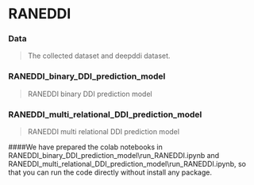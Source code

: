 # RANEDDI
### Data
> The collected dataset and deepddi dataset.

### RANEDDI\_binary\_DDI\_prediction\_model
> RANEDDI binary DDI prediction model

### RANEDDI\_multi\_relational\_DDI\_prediction\_model
> RANEDDI multi relational DDI prediction model

####We have prepared the colab notebooks in RANEDDI\_binary\_DDI\_prediction\_model\run_RANEDDI.ipynb and RANEDDI\_multi\_relational\_DDI\_prediction\_model\run_RANEDDI.ipynb, so that you can run the code directly without install any package.



